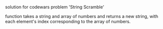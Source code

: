 solution for codewars problem 'String Scramble'

function takes a string and array of numbers and returns a new string, with each element's index corresponding to the array of numbers.